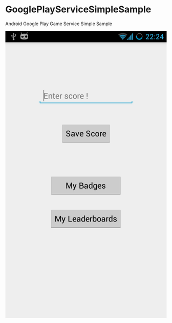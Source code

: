 # GooglePlayServiceSimpleSample
Android Google Play Game Service Simple Sample

![alt tag](https://github.com/harunkor/GooglePlayServiceSimpleSample/blob/master/GooglePlayServiceSimpleSample/device-2015-08-17-222428.png)
